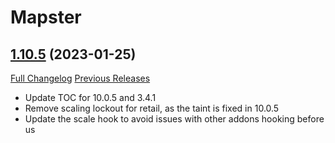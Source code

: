 # Mapster

## [1.10.5](https://github.com/Nevcairiel/Mapster/tree/1.10.5) (2023-01-25)
[Full Changelog](https://github.com/Nevcairiel/Mapster/compare/1.10.4...1.10.5) [Previous Releases](https://github.com/Nevcairiel/Mapster/releases)

- Update TOC for 10.0.5 and 3.4.1  
- Remove scaling lockout for retail, as the taint is fixed in 10.0.5  
- Update the scale hook to avoid issues with other addons hooking before us  
